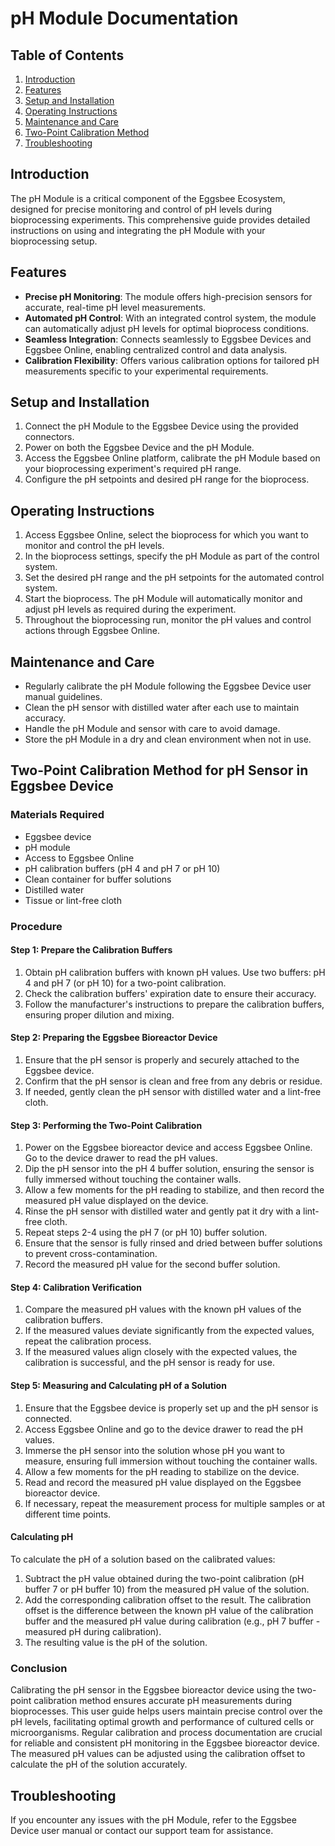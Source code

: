 # pH Module Documentation

## Table of Contents
1. [Introduction](#introduction)
2. [Features](#features)
3. [Setup and Installation](#setup-and-installation)
4. [Operating Instructions](#operating-instructions)
5. [Maintenance and Care](#maintenance-and-care)
6. [Two-Point Calibration Method](#two-point-calibration-method)
7. [Troubleshooting](#troubleshooting)

## Introduction <a name="introduction"></a>

The pH Module is a critical component of the Eggsbee Ecosystem, designed for precise monitoring and control of pH levels during bioprocessing experiments. This comprehensive guide provides detailed instructions on using and integrating the pH Module with your bioprocessing setup.

## Features <a name="features"></a>

- **Precise pH Monitoring**: The module offers high-precision sensors for accurate, real-time pH level measurements.
- **Automated pH Control**: With an integrated control system, the module can automatically adjust pH levels for optimal bioprocess conditions.
- **Seamless Integration**: Connects seamlessly to Eggsbee Devices and Eggsbee Online, enabling centralized control and data analysis.
- **Calibration Flexibility**: Offers various calibration options for tailored pH measurements specific to your experimental requirements.

## Setup and Installation <a name="setup-and-installation"></a>

1. Connect the pH Module to the Eggsbee Device using the provided connectors.
2. Power on both the Eggsbee Device and the pH Module.
3. Access the Eggsbee Online platform, calibrate the pH Module based on your bioprocessing experiment's required pH range.
4. Configure the pH setpoints and desired pH range for the bioprocess.

## Operating Instructions <a name="operating-instructions"></a>

1. Access Eggsbee Online, select the bioprocess for which you want to monitor and control the pH levels.
2. In the bioprocess settings, specify the pH Module as part of the control system.
3. Set the desired pH range and the pH setpoints for the automated control system.
4. Start the bioprocess. The pH Module will automatically monitor and adjust pH levels as required during the experiment.
5. Throughout the bioprocessing run, monitor the pH values and control actions through Eggsbee Online.

## Maintenance and Care <a name="maintenance-and-care"></a>

- Regularly calibrate the pH Module following the Eggsbee Device user manual guidelines.
- Clean the pH sensor with distilled water after each use to maintain accuracy.
- Handle the pH Module and sensor with care to avoid damage.
- Store the pH Module in a dry and clean environment when not in use.

## Two-Point Calibration Method for pH Sensor in Eggsbee Device <a name="two-point-calibration-method"></a>

### Materials Required

- Eggsbee device
- pH module
- Access to Eggsbee Online
- pH calibration buffers (pH 4 and pH 7 or pH 10)
- Clean container for buffer solutions
- Distilled water
- Tissue or lint-free cloth

### Procedure

#### Step 1: Prepare the Calibration Buffers

1. Obtain pH calibration buffers with known pH values. Use two buffers: pH 4 and pH 7 (or pH 10) for a two-point calibration.
2. Check the calibration buffers' expiration date to ensure their accuracy.
3. Follow the manufacturer's instructions to prepare the calibration buffers, ensuring proper dilution and mixing.

#### Step 2: Preparing the Eggsbee Bioreactor Device

1. Ensure that the pH sensor is properly and securely attached to the Eggsbee device.
2. Confirm that the pH sensor is clean and free from any debris or residue.
3. If needed, gently clean the pH sensor with distilled water and a lint-free cloth.

#### Step 3: Performing the Two-Point Calibration

1. Power on the Eggsbee bioreactor device and access Eggsbee Online. Go to the device drawer to read the pH values.
2. Dip the pH sensor into the pH 4 buffer solution, ensuring the sensor is fully immersed without touching the container walls.
3. Allow a few moments for the pH reading to stabilize, and then record the measured pH value displayed on the device.
4. Rinse the pH sensor with distilled water and gently pat it dry with a lint-free cloth.
5. Repeat steps 2-4 using the pH 7 (or pH 10) buffer solution.
6. Ensure that the sensor is fully rinsed and dried between buffer solutions to prevent cross-contamination.
7. Record the measured pH value for the second buffer solution.

#### Step 4: Calibration Verification

1. Compare the measured pH values with the known pH values of the calibration buffers.
2. If the measured values deviate significantly from the expected values, repeat the calibration process.
3. If the measured values align closely with the expected values, the calibration is successful, and the pH sensor is ready for use.

#### Step 5: Measuring and Calculating pH of a Solution

1. Ensure that the Eggsbee device is properly set up and the pH sensor is connected.
2. Access Eggsbee Online and go to the device drawer to read the pH values.
3. Immerse the pH sensor into the solution whose pH you want to measure, ensuring full immersion without touching the container walls.
4. Allow a few moments for the pH reading to stabilize on the device.
5. Read and record the measured pH value displayed on the Eggsbee bioreactor device.
6. If necessary, repeat the measurement process for multiple samples or at different time points.

#### Calculating pH

To calculate the pH of a solution based on the calibrated values:

1. Subtract the pH value obtained during the two-point calibration (pH buffer 7 or pH buffer 10) from the measured pH value of the solution.
2. Add the corresponding calibration offset to the result. The calibration offset is the difference between the known pH value of the calibration buffer and the measured pH value during calibration (e.g., pH 7 buffer - measured pH during calibration).
3. The resulting value is the pH of the solution.

### Conclusion

Calibrating the pH sensor in the Eggsbee bioreactor device using the two-point calibration method ensures accurate pH measurements during bioprocesses. This user guide helps users maintain precise control over the pH levels, facilitating optimal growth and performance of cultured cells or microorganisms. Regular calibration and process documentation are crucial for reliable and consistent pH monitoring in the Eggsbee bioreactor device. The measured pH values can be adjusted using the calibration offset to calculate the pH of the solution accurately.

## Troubleshooting <a name="troubleshooting"></a>

If you encounter any issues with the pH Module, refer to the Eggsbee Device user manual or contact our support team for assistance.
